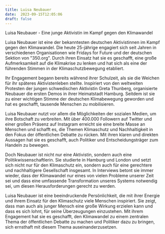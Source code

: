 ```yaml
---
title: Luisa Neubauer
date:  2023-09-15T12:05:06
draft: false
---
```


Luisa Neubauer - Eine junge Aktivistin im Kampf gegen den Klimawandel

Luisa Neubauer ist eine der bekanntesten deutschen Aktivistinnen im Kampf gegen den Klimawandel. Die heute 25-jährige engagiert sich seit Jahren in verschiedenen Organisationen wie Fridays for Future und der deutschen Sektion von "350.org". Durch ihren Einsatz hat sie es geschafft, eine große Aufmerksamkeit auf die Klimakrise zu lenken und hat sich als eine der führenden Stimmen in der Klimaschutzbewegung etabliert.

Ihr Engagement begann bereits während ihrer Schulzeit, als sie die Weichen für ihr späteres Aktivistenleben stellte. Inspiriert von den weltweiten Protesten der jungen schwedischen Aktivistin Greta Thunberg, organisierte Neubauer die ersten Demos in ihrer Heimatstadt Hamburg. Seitdem ist sie zu einer wichtigen Stimme der deutschen Klimabewegung geworden und hat es geschafft, tausende Menschen zu mobilisieren.

Luisa Neubauer nutzt vor allem die Möglichkeiten der sozialen Medien, um ihre Botschaft zu verbreiten. Mit über 400.000 Followern auf Twitter und einer großen Präsenz auf Instagram erreicht sie eine breite Masse an Menschen und schafft es, die Themen Klimaschutz und Nachhaltigkeit in den Fokus der öffentlichen Debatte zu rücken. Mit ihren klaren und direkten Aussagen hat sie es geschafft, auch Politiker und Entscheidungsträger zum Handeln zu bewegen.

Doch Neubauer ist nicht nur eine Aktivistin, sondern auch eine Politikwissenschaftlerin. Sie studierte in Hamburg und London und setzt sich nicht nur für den Klimaschutz ein, sondern auch für eine gerechtere und nachhaltigere Gesellschaft insgesamt. In Interviews betont sie immer wieder, dass der Klimawandel nur eines von vielen Probleme unserer Zeit sei und dass eine umfassende Transformation unseres Systems notwendig sei, um diesen Herausforderungen gerecht zu werden.

Luisa Neubauer ist eine beeindruckende Persönlichkeit, die mit ihrer Energie und ihrem Einsatz für den Klimaschutz viele Menschen inspiriert. Sie zeigt, dass man auch als junger Mensch eine große Wirkung erzielen kann und dass es sich lohnt, für seine Überzeugungen einzustehen. Mit ihrem Engagement hat sie es geschafft, den Klimawandel zu einem zentralen Thema der öffentlichen Debatte zu machen und Politiker dazu zu bringen, sich ernsthaft mit diesem Thema auseinanderzusetzen.